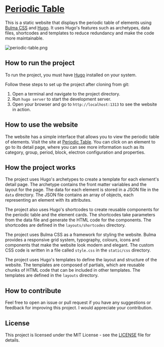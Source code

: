 # [Periodic Table](https://scientific-boats.surge.sh/)
This is a static website that displays the periodic table of elements using [Bulma CSS](https://bulma.io/) and [Hugo](https://gohugo.io/). It uses Hugo's features such as archetypes, data files, shortcodes and templates to reduce redundancy and make the code more maintainable.

![periodic-table.png](https://periodic-table-photo.surge.sh/periodic-table.webp)

## How to run the project

To run the project, you must have [Hugo](https://gohugo.io/getting-started/installing/) installed on your system.

Follow these steps to set up the project after cloning from git:

1. Open a terminal and navigate to the project directory.
2. Run `hugo server` to start the development server.
3. Open your browser and go to `http://localhost:1313` to see the website in action.

## How to use the website

The website has a simple interface that allows you to view the periodic table of elements. Visit the site at [Periodic Table](https://scientific-boats.surge.sh/). You can click on an element to go to its detail page, where you can see more information such as its category, group, period, block, electron configuration and properties.

## How the project works

The project uses Hugo's archetypes to create a template for each element's detail page. The archetype contains the front matter variables and the layout for the page. The data for each element is stored in a JSON file in the `data` directory. The JSON file contains an array of objects, each representing an element with its attributes.

The project also uses Hugo's shortcodes to create reusable components for the periodic table and the element cards. The shortcodes take parameters from the data file and generate the HTML code for the components. The shortcodes are defined in the `layouts/shortcodes` directory.

The project uses Bulma CSS as a framework for styling the website. Bulma provides a responsive grid system, typography, colours, icons and components that make the website look modern and elegant. The custom CSS code is written in a file called `style.css` in the `static/css` directory.

The project uses Hugo's templates to define the layout and structure of the website. The templates are composed of partials, which are reusable chunks of HTML code that can be included in other templates. The templates are defined in the `layouts` directory.

## How to contribute

Feel free to open an issue or pull request if you have any suggestions or feedback for improving this project. I would appreciate your contribution.

## License

This project is licensed under the MIT License - see the [LICENSE](LICENSE) file for details.
